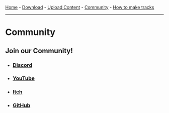 [Home](https://libre-trainsim.de)  -  [Download](https://libre-trainsim.de/download)  -  [Upload Content](https://libre-trainsim.de/upload-content)  -  [Community](https://libre-trainsim.de/community)  -  [How to make tracks](https://github.com/Jean28518/Libre-TrainSim/wiki/Building-Tracks-for-Libre-TrainSim---Official-Documentation)

***

# Community

## Join our Community!

- ### [Discord](https://discord.gg/AQdAtZZ)
- ### [YouTube](https://www.youtube.com/channel/UCsPsL_AkVUZMmKOKJgm7xsQ)
- ### [Itch](https://jean28518.itch.io/libre-train-sim)
- ### [GitHub](https://github.com/Jean28518/Libre-TrainSim)

